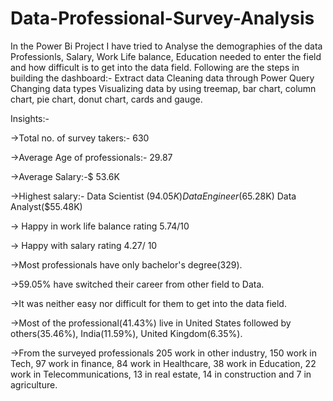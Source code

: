# Data-Professional-Survey-Analysis
In the Power Bi Project I have tried to Analyse the demographies of the data Professionls, Salary, Work Life balance, Education needed to enter the field and how difficult is to get into the data field.
Following are the steps in building the dashboard:-
Extract data
Cleaning data through Power Query
Changing data types
Visualizing data by using treemap, bar chart, column chart, pie chart, donut chart, cards and gauge.

Insights:-

->Total no. of survey takers:- 630

->Average Age of professionals:- 29.87

->Average Salary:-$ 53.6K

->Highest salary:- 
Data Scientist ($94.05K)
Data Engineer ($65.28K)
Data Analyst($55.48K)

-> Happy in work life balance rating 5.74/10

-> Happy with salary rating 4.27/ 10

->Most professionals have only bachelor's degree(329).

->59.05% have switched their career from other field to Data.

->It was neither easy nor difficult for them to get into the data field.

->Most of the professional(41.43%) live in United States followed by others(35.46%), India(11.59%), United Kingdom(6.35%).

->From the surveyed professionals 205 work in other industry, 150 work in Tech, 97 work in finance, 84 work in Healthcare, 38 work in Education, 22 work in Telecommunications, 13 in real estate, 14 in construction and 7 in agriculture.


